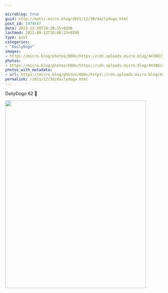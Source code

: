 ```yaml
---

microblog: true
guid: http://matti.micro.blog/2021/12/30/dailydogo.html
post_id: 1474547
date: 2021-12-30T19:20:55+0200
lastmod: 2022-09-12T10:00:23+0200
type: post
categories:
- "DailyDogo"
images:
- https://micro.blog/photos/600x/https://cdn.uploads.micro.blog/44388/2021/ad07b10eaf.jpg
photos:
- https://micro.blog/photos/600x/https://cdn.uploads.micro.blog/44388/2021/ad07b10eaf.jpg
photos_with_metadata:
- url: https://micro.blog/photos/600x/https://cdn.uploads.micro.blog/44388/2021/ad07b10eaf.jpg
permalink: /2021/12/30/dailydogo.html
---
```

DailyDogo 62 🐶

<img src="/media/uploads/2021/ad07b10eaf.jpg" width="450" height="600" alt="" />
